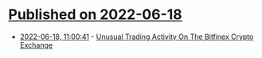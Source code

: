 # [Published on 2022-06-18](index.md)

* [2022-06-18, 11:00:41](https://news.ycombinator.com/item?id=31788762) - [Unusual Trading Activity On The Bitfinex Crypto Exchange](https://twitter.com/Bitfinexed/status/1536360821974089728)
